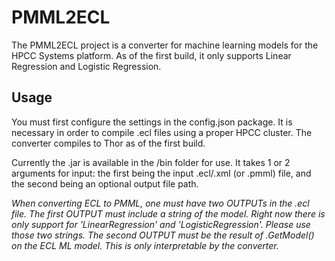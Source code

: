 # PMML2ECL

The PMML2ECL project is a converter for machine learning models for the
HPCC Systems platform. As of the first build, it only supports Linear Regression
and Logistic Regression.

## Usage

You must first configure the settings in the config.json package. It is necessary
in order to compile .ecl files using a proper HPCC cluster. The converter compiles to
Thor as of the first build.

Currently the .jar is available in the /bin folder for use. It takes 1 or 2 arguments
for input: the first being the input .ecl/.xml (or .pmml) file, and the second being
an optional output file path.

*When converting ECL to PMML, one must have two OUTPUTs in the .ecl file. The first
OUTPUT must include a string of the model. Right now there is only support for
'LinearRegression' and 'LogisticRegression'. Please use those two strings. The
second OUTPUT must be the result of .GetModel() on the ECL ML model. This is
only interpretable by the converter.*

